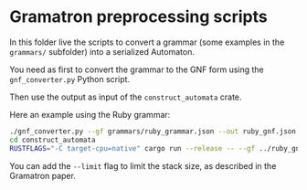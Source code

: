 # Gramatron preprocessing scripts

In this folder live the scripts to convert a grammar (some examples in the `grammars/` subfolder) into a serialized Automaton.

You need as first to convert the grammar to the GNF form using the `gnf_converter.py` Python script.

Then use the output as input of the `construct_automata` crate.

Here an example using the Ruby grammar:

```sh
./gnf_converter.py --gf grammars/ruby_grammar.json --out ruby_gnf.json --start PROGRAM
cd construct_automata
RUSTFLAGS="-C target-cpu=native" cargo run --release -- --gf ../ruby_gnf.json --out ../ruby_automaton.postcard
```

You can add the `--limit` flag to limit the stack size, as described in the Gramatron paper.
